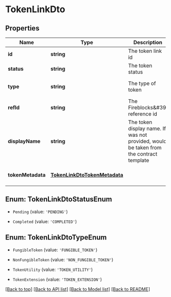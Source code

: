 # TokenLinkDto

## Properties

|Name | Type | Description | Notes|
|------------ | ------------- | ------------- | -------------|
|**id** | **string** | The token link id | [default to undefined]|
|**status** | **string** | The token status | [default to undefined]|
|**type** | **string** | The type of token | [optional] [default to undefined]|
|**refId** | **string** | The Fireblocks\&#39; reference id | [optional] [default to undefined]|
|**displayName** | **string** | The token display name. If was not provided, would be taken from the contract template | [optional] [default to undefined]|
|**tokenMetadata** | [**TokenLinkDtoTokenMetadata**](TokenLinkDtoTokenMetadata.md) |  | [optional] [default to undefined]|


## Enum: TokenLinkDtoStatusEnum


* `Pending` (value: `'PENDING'`)

* `Completed` (value: `'COMPLETED'`)



## Enum: TokenLinkDtoTypeEnum


* `FungibleToken` (value: `'FUNGIBLE_TOKEN'`)

* `NonFungibleToken` (value: `'NON_FUNGIBLE_TOKEN'`)

* `TokenUtility` (value: `'TOKEN_UTILITY'`)

* `TokenExtension` (value: `'TOKEN_EXTENSION'`)





[[Back to top]](#) [[Back to API list]](../../README.md#documentation-for-api-endpoints) [[Back to Model list]](../../README.md#documentation-for-models) [[Back to README]](../../README.md)
